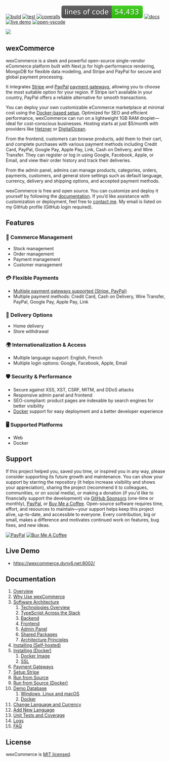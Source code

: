 [![build](https://github.com/aelassas/wexcommerce/actions/workflows/build.yml/badge.svg)](https://github.com/aelassas/wexcommerce/actions/workflows/build.yml) [![test](https://github.com/aelassas/wexcommerce/actions/workflows/test.yml/badge.svg)](https://github.com/aelassas/wexcommerce/actions/workflows/test.yml) [![coveralls](https://coveralls.io/repos/github/aelassas/wexcommerce/badge.svg?branch=main)](https://coveralls.io/github/aelassas/wexcommerce?branch=main) [![loc](https://raw.githubusercontent.com/aelassas/wexcommerce/refs/heads/loc/badge.svg)](https://github.com/aelassas/wexcommerce/actions/workflows/loc.yml) [![docs](https://img.shields.io/badge/docs-wiki-brightgreen)](https://github.com/aelassas/wexcommerce/wiki) [![live demo](https://img.shields.io/badge/live-demo-brightgreen)](https://wexcommerce.dynv6.net:8002/) [![open-vscode](https://img.shields.io/badge/open-vscode-1f425f.svg)](https://vscode.dev/github/aelassas/wexcommerce/)

<!--
[![tested with jest](https://img.shields.io/badge/tested_with-jest-brightgreen?logo=jest)](https://github.com/jestjs/jest)
[![docs](https://img.shields.io/badge/docs-wiki-brightgreen)](https://github.com/aelassas/wexcommerce/wiki)
[![live demo](https://img.shields.io/badge/live-demo-brightgreen)](https://wexcommerce.dynv6.net:8002/)
[![loc](https://raw.githubusercontent.com/aelassas/wexcommerce/refs/heads/loc/badge.svg)](https://github.com/aelassas/wexcommerce/actions/workflows/loc.yml)
[![PRs welcome](https://img.shields.io/badge/PRs-welcome-brightgreen.svg)](https://github.com/aelassas/wexcommerce/pulls)
[![codecov](https://codecov.io/gh/aelassas/wexcommerce/graph/badge.svg?token=ZNW4QHSFPH)](https://codecov.io/gh/aelassas/wexcommerce)
[![codecov](https://img.shields.io/codecov/c/github/aelassas/wexcommerce?logo=codecov)](https://codecov.io/gh/aelassas/wexcommerce)
[![coveralls](https://coveralls.io/repos/github/aelassas/wexcommerce/badge.svg?branch=main)](https://coveralls.io/github/aelassas/wexcommerce?branch=main)
[![live demo](https://img.shields.io/badge/live-demo-brightgreen)](https://wexcommerce.dynv6.net:8002/)
[![open-vscode](https://img.shields.io/badge/open-vscode-1f425f.svg)](https://vscode.dev/github/aelassas/wexcommerce/)

https://github.com/user-attachments/assets/1a4841cb-8e70-4ac2-974e-64774eb17371
-->

[![](https://wexcommerce.github.io/content/frontend-0-tiny.png)](https://wexcommerce.dynv6.net:8002/home)

## wexCommerce

wexCommerce is a sleek and powerful open-source single-vendor eCommerce platform built with Next.js for high-performance rendering, MongoDB for flexible data modeling, and Stripe and PayPal for secure and global payment processing.

It integrates [Stripe](https://stripe.com/global) and [PayPal](https://www.paypal.com/us/webapps/mpp/country-worldwide) [payment gateways](https://github.com/aelassas/wexcommerce/wiki/Payment-Gateways), allowing you to choose the most suitable option for your region. If Stripe isn't available in your country, PayPal offers a reliable alternative for smooth transactions.

You can deploy your own customizable eCommerce marketplace at minimal cost using the [Docker-based setup](https://github.com/aelassas/wexcommerce/wiki/Installing-(Docker)). Optimized for SEO and efficient performance, wexCommerce can run on a lightweight 1GB RAM droplet—ideal for cost-conscious businesses. Hosting starts at just $5/month with providers like [Hetzner](https://www.hetzner.com/cloud/) or [DigitalOcean](https://www.digitalocean.com/pricing/droplets).

From the frontend, customers can browse products, add them to their cart, and complete purchases with various payment methods including Credit Card, PayPal, Google Pay, Apple Pay, Link, Cash on Delivery, and Wire Transfer. They can register or log in using Google, Facebook, Apple, or Email, and view their order history and track their deliveries.

From the admin panel, admins can manage products, categories, orders, payments, customers, and general store settings such as default language, currency, delivery and shipping options, and accepted payment methods.

wexCommerce is free and open source. You can customize and deploy it yourself by following the [documentation](https://github.com/aelassas/wexcommerce/wiki). If you’d like assistance with customization or deployment, feel free to [contact me](https://github.com/aelassas). My email is listed on my GitHub profile (GitHub login required).

<!--
## Why Next.js?

Building a marketplace with Next.js provides a solid foundation for scaling your business. Focus on performance, security, and user experience while maintaining code quality and documentation. Regular updates and monitoring will ensure your platform remains competitive and reliable.

Next.js stands out as an excellent choice for marketplace development due to its:

- **Superior Performance**: Built-in optimizations for fast page loads and seamless user experiences
- **SEO Advantages**: Server-side rendering capabilities that ensure your products are discoverable
- **Scalability**: Enterprise-ready architecture that grows with your business
- **Rich Ecosystem**: Vast collection of libraries and tools for rapid development
- **Developer Experience**: Intuitive development workflow with hot reloading and automatic routing
-->

## Features

### 🛒 Commerce Management
* Stock management
* Order management
* Payment management
* Customer management

### 💳 Flexible Payments
* [Multiple payment gateways supported (Stripe, PayPal)](https://github.com/aelassas/wexcommerce/wiki/Payment-Gateways)
* Multiple payment methods: Credit Card, Cash on Delivery, Wire Transfer, PayPal, Google Pay, Apple Pay, Link

### 🚚 Delivery Options
* Home delivery
* Store withdrawal

### 🌍 Internationalization & Access
* Multiple language support: English, French
* Multiple login options: Google, Facebook, Apple, Email

### 🛡️ Security & Performance
* Secure against XSS, XST, CSRF, MITM, and DDoS attacks
* Responsive admin panel and frontend
* SEO-compliant: product pages are indexable by search engines for better visibility
* [Docker](https://www.docker.com/) support for easy deployment and a better developer experience

### 🖥️ Supported Platforms
* Web
* Docker

## Support

If this project helped you, saved you time, or inspired you in any way, please consider supporting its future growth and maintenance. You can show your support by starring the repository (it helps increase visibility and shows your appreciation), sharing the project (recommend it to colleagues, communities, or on social media), or making a donation (if you'd like to financially support the development) via [GitHub Sponsors](https://github.com/sponsors/aelassas) (one-time or monthly), [PayPal](https://www.paypal.me/aelassaspp), or [Buy Me a Coffee](https://www.buymeacoffee.com/aelassas). Open-source software requires time, effort, and resources to maintain—your support helps keep this project alive, up-to-date, and accessible to everyone. Every contribution, big or small, makes a difference and motivates continued work on features, bug fixes, and new ideas.

<!--<a href="https://github.com/sponsors/aelassas"><img src="https://aelassas.github.io/content/github-sponsor-button.png" alt="GitHub" width="210"></a>-->
<a href="https://www.paypal.me/aelassaspp"><img src="https://aelassas.github.io/content/paypal-button-v2.png" alt="PayPal" width="208"></a>
<a href="https://www.buymeacoffee.com/aelassas"><img src="https://aelassas.github.io/content/bmc-button.png" alt="Buy Me A Coffee" height="38"></a>

## Live Demo

* https://wexcommerce.dynv6.net:8002/

## Documentation

1. [Overview](https://github.com/aelassas/wexcommerce/wiki/Overview)
2. [Why Use wexCommerce](https://github.com/aelassas/wexcommerce/wiki/Why-Use-wexCommerce)
3. [Software Architecture](https://github.com/aelassas/wexcommerce/wiki/Architecture)
   1. [Technologies Overview](https://github.com/aelassas/wexcommerce/wiki/Architecture#technologies-overview)
   2. [TypeScript Across the Stack](https://github.com/aelassas/wexcommerce/wiki/Architecture#typescript-across-the-stack)
   3. [Backend](https://github.com/aelassas/wexcommerce/wiki/Architecture#backend)
   4. [Frontend](https://github.com/aelassas/wexcommerce/wiki/Architecture#frontend)
   5. [Admin Panel](https://github.com/aelassas/wexcommerce/wiki/Architecture#admin-panel)
   6. [Shared Packages](https://github.com/aelassas/wexcommerce/wiki/Architecture#shared-packages)
   7. [Architecture Principles](https://github.com/aelassas/wexcommerce/wiki/Architecture#architecture-principles)
2. [Installing (Self-hosted)](https://github.com/aelassas/wexcommerce/wiki/Installing-(Self%E2%80%90hosted))
2. [Installing (Docker)](https://github.com/aelassas/wexcommerce/wiki/Installing-(Docker))
   1. [Docker Image](https://github.com/aelassas/wexcommerce/wiki/Installing-(Docker)#docker-image)
   2. [SSL](https://github.com/aelassas/wexcommerce/wiki/Installing-(Docker)#ssl)
3. [Payment Gateways](https://github.com/aelassas/wexcommerce/wiki/Payment-Gateways)
3. [Setup Stripe](https://github.com/aelassas/wexcommerce/wiki/Setup-Stripe)
4. [Run from Source](https://github.com/aelassas/wexcommerce/wiki/Run-from-Source)
5. [Run from Source (Docker)](https://github.com/aelassas/wexcommerce/wiki/Run-from-Source-(Docker))
5. [Demo Database](https://github.com/aelassas/wexcommerce/wiki/Demo-Database)
   1. [Windows, Linux and macOS](https://github.com/aelassas/wexcommerce/wiki/Demo-Database#windows-linux-and-macos)
   2. [Docker](https://github.com/aelassas/wexcommerce/wiki/Demo-Database#docker)
6. [Change Language and Currency](https://github.com/aelassas/wexcommerce/wiki/Change-Language-and-Currency)
7. [Add New Language](https://github.com/aelassas/wexcommerce/wiki/Add-New-Language)
8. [Unit Tests and Coverage](https://github.com/aelassas/wexcommerce/wiki/Unit-Tests-and-Coverage)
9. [Logs](https://github.com/aelassas/wexcommerce/wiki/Logs)
10. [FAQ](https://github.com/aelassas/wexcommerce/wiki/FAQ)

## License

wexCommerce is [MIT licensed](https://github.com/aelassas/wexcommerce/blob/main/LICENSE).
